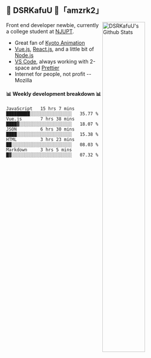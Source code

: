 ## 🍥 DSRKafuU 🍥「amzrk2」

<img align="right" alt="DSRKafuU's Github Stats" width="48%" src="https://github-readme-stats.vercel.app/api?username=amzrk2&count_private=true&show_icons=true&title_color=7793cc&icon_color=7793cc&text_color=595858&bg_color=ffffff" />

Front end developer newbie, currently a college student at [NJUPT](https://www.njupt.edu.cn).

- Great fan of [Kyoto Animation](https://www.kyotoanimation.co.jp)
- [Vue.js](https://vuejs.org), [React.js](https://reactjs.org), and a little bit of [Node.js](https://nodejs.org)
- [VS Code](https://code.visualstudio.com), always working with 2-space and [Prettier](https://prettier.io)
- Internet for people, not profit -- Mozilla

#### :bar_chart: Weekly development breakdown :bar_chart:

<!--START_SECTION:waka-->
```text
JavaScript   15 hrs 7 mins   █████████░░░░░░░░░░░░░░░░   35.77 % 
Vue.js       7 hrs 38 mins   ████▓░░░░░░░░░░░░░░░░░░░░   18.07 % 
JSON         6 hrs 30 mins   ████░░░░░░░░░░░░░░░░░░░░░   15.38 % 
HTML         3 hrs 23 mins   ██░░░░░░░░░░░░░░░░░░░░░░░   08.03 % 
Markdown     3 hrs 5 mins    █▓░░░░░░░░░░░░░░░░░░░░░░░   07.32 % 
```
<!--END_SECTION:waka-->
